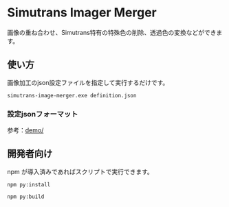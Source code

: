 # Simutrans Imager Merger

画像の重ね合わせ、Simutrans特有の特殊色の削除、透過色の変換などができます。


## 使い方

画像加工のjson設定ファイルを指定して実行するだけです。

```
simutrans-image-merger.exe definition.json
```

### 設定jsonフォーマット

参考：[demo/](demo/)

## 開発者向け
npm が導入済みであればスクリプトで実行できます。

```
npm py:install

npm py:build
```
